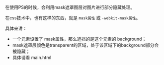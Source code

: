 在使用PS的时候，会利用mask遮罩图层对图片进行部分隐藏处理。  

在css技术中，也有这样的东西，就是 `mask属性` 或 `-webkit-mask属性`。

具体来讲：
* 一个元素设置了 mask属性，那么遮挡的是这个元素的 background；  
* mask遮罩层颜色是transparent的区域，处于该区域下的background部分会被隐藏；
* 具体请看 main.html